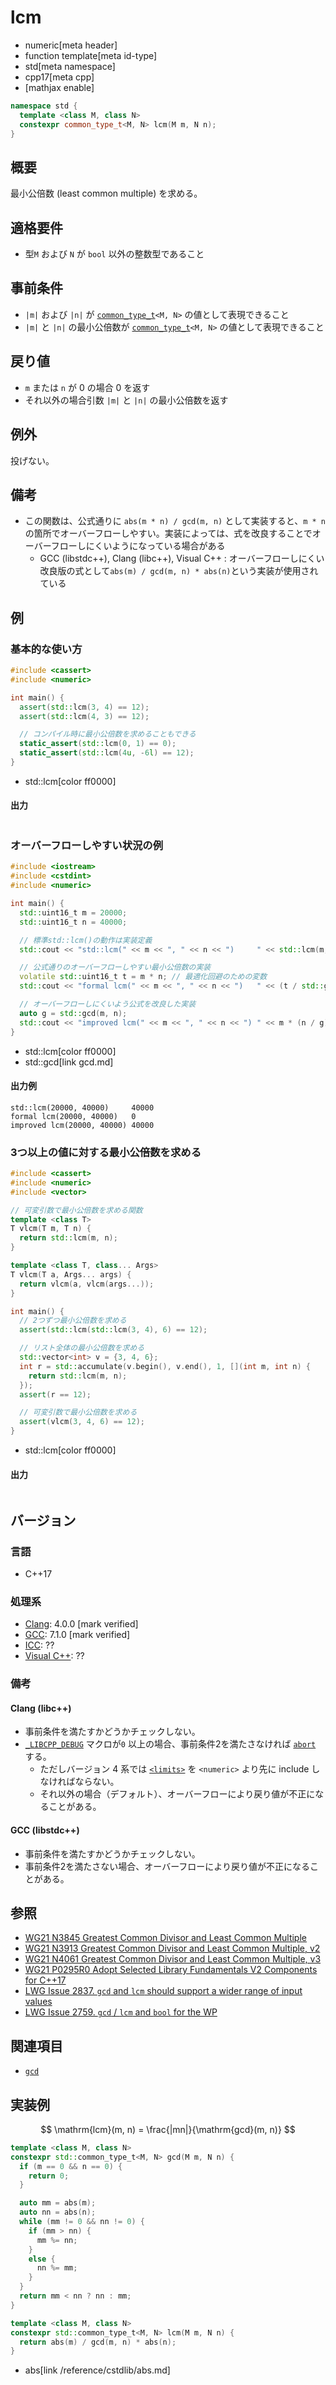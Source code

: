 # lcm
* numeric[meta header]
* function template[meta id-type]
* std[meta namespace]
* cpp17[meta cpp]
* [mathjax enable]

```cpp
namespace std {
  template <class M, class N>
  constexpr common_type_t<M, N> lcm(M m, N n);
}
```

## 概要
最小公倍数 (least common multiple) を求める。


## 適格要件
- 型`M` および `N` が `bool` 以外の整数型であること


## 事前条件
- `|m|` および `|n|` が [`common_type_t`](/reference/type_traits/common_type.md)`<M, N>` の値として表現できること
- `|m|` と `|n|` の最小公倍数が [`common_type_t`](/reference/type_traits/common_type.md)`<M, N>` の値として表現できること


## 戻り値
- `m` または `n` が 0 の場合 0 を返す
- それ以外の場合引数 `|m|` と `|n|` の最小公倍数を返す


## 例外
投げない。


## 備考
- この関数は、公式通りに `abs(m * n) / gcd(m, n)` として実装すると、`m * n`の箇所でオーバーフローしやすい。実装によっては、式を改良することでオーバーフローしにくいようになっている場合がある
    - GCC (libstdc++), Clang (libc++), Visual C++ : オーバーフローしにくい改良版の式として`abs(m) / gcd(m, n) * abs(n)`という実装が使用されている


## 例
### 基本的な使い方
```cpp example
#include <cassert>
#include <numeric>

int main() {
  assert(std::lcm(3, 4) == 12);
  assert(std::lcm(4, 3) == 12);

  // コンパイル時に最小公倍数を求めることもできる
  static_assert(std::lcm(0, 1) == 0);
  static_assert(std::lcm(4u, -6l) == 12);
}
```
* std::lcm[color ff0000]

#### 出力
```
```

### オーバーフローしやすい状況の例
```cpp example
#include <iostream>
#include <cstdint>
#include <numeric>

int main() {
  std::uint16_t m = 20000;
  std::uint16_t n = 40000;

  // 標準std::lcm()の動作は実装定義
  std::cout << "std::lcm(" << m << ", " << n << ")     " << std::lcm(m, n) << std::endl;

  // 公式通りのオーバーフローしやすい最小公倍数の実装
  volatile std::uint16_t t = m * n; // 最適化回避のための変数
  std::cout << "formal lcm(" << m << ", " << n << ")   " << (t / std::gcd(m, n)) << std::endl;

  // オーバーフローしにくいよう公式を改良した実装
  auto g = std::gcd(m, n);
  std::cout << "improved lcm(" << m << ", " << n << ") " << m * (n / g) << std::endl;
}
```
* std::lcm[color ff0000]
* std::gcd[link gcd.md]

#### 出力例
```
std::lcm(20000, 40000)     40000
formal lcm(20000, 40000)   0
improved lcm(20000, 40000) 40000
```

### 3つ以上の値に対する最小公倍数を求める
```cpp example
#include <cassert>
#include <numeric>
#include <vector>

// 可変引数で最小公倍数を求める関数
template <class T>
T vlcm(T m, T n) {
  return std::lcm(m, n);
}

template <class T, class... Args>
T vlcm(T a, Args... args) {
  return vlcm(a, vlcm(args...));
}

int main() {
  // 2つずつ最小公倍数を求める
  assert(std::lcm(std::lcm(3, 4), 6) == 12);

  // リスト全体の最小公倍数を求める
  std::vector<int> v = {3, 4, 6};
  int r = std::accumulate(v.begin(), v.end(), 1, [](int m, int n) {
    return std::lcm(m, n);
  });
  assert(r == 12);

  // 可変引数で最小公倍数を求める
  assert(vlcm(3, 4, 6) == 12);
}
```
* std::lcm[color ff0000]

#### 出力
```
```


## バージョン
### 言語
- C++17

### 処理系
- [Clang](/implementation.md#clang): 4.0.0 [mark verified]
- [GCC](/implementation.md#gcc): 7.1.0 [mark verified]
- [ICC](/implementation.md#icc): ??
- [Visual C++](/implementation.md#visual_cpp): ??

### 備考
#### Clang (libc++)
- 事前条件を満たすかどうかチェックしない。
- [`_LIBCPP_DEBUG`](http://releases.llvm.org/5.0.0/projects/libcxx/docs/DesignDocs/DebugMode.html#using-debug-mode) マクロが`0` 以上の場合、事前条件2を満たさなければ [`abort`](/reference/cstdlib/abort.md) する。
    - ただしバージョン 4 系では [`<limits>`](/reference/limits.md) を `<numeric>` より先に include しなければならない。
    - それ以外の場合（デフォルト）、オーバーフローにより戻り値が不正になることがある。

#### GCC (libstdc++)
- 事前条件を満たすかどうかチェックしない。
- 事前条件2を満たさない場合、オーバーフローにより戻り値が不正になることがある。


## 参照
* [WG21 N3845 Greatest Common Divisor and Least Common Multiple](http://www.open-std.org/jtc1/sc22/wg21/docs/papers/2014/n3845.pdf)
* [WG21 N3913 Greatest Common Divisor and Least Common Multiple, v2](http://www.open-std.org/jtc1/sc22/wg21/docs/papers/2014/n3913.pdf)
* [WG21 N4061 Greatest Common Divisor and Least Common Multiple, v3](http://www.open-std.org/jtc1/sc22/wg21/docs/papers/2014/n4061.pdf)
* [WG21 P0295R0 Adopt Selected Library Fundamentals V2 Components for C++17](http://www.open-std.org/jtc1/sc22/wg21/docs/papers/2016/p0295r0.pdf)
* [LWG Issue 2837. `gcd` and `lcm` should support a wider range of input values](https://wg21.cmeerw.net/lwg/issue2837)
* [LWG Issue 2759. `gcd` / `lcm` and `bool` for the WP](https://wg21.cmeerw.net/lwg/issue2759)


## 関連項目
* [`gcd`](gcd.md)


## 実装例
$$ \mathrm{lcm}(m, n) = \frac{|mn|}{\mathrm{gcd}(m, n)} $$

```cpp
template <class M, class N>
constexpr std::common_type_t<M, N> gcd(M m, N n) {
  if (m == 0 && n == 0) {
    return 0;
  }

  auto mm = abs(m);
  auto nn = abs(n);
  while (mm != 0 && nn != 0) {
    if (mm > nn) {
      mm %= nn;
    }
    else {
      nn %= mm;
    }
  }
  return mm < nn ? nn : mm;
}

template <class M, class N>
constexpr std::common_type_t<M, N> lcm(M m, N n) {
  return abs(m) / gcd(m, n) * abs(n);
}
```
* abs[link /reference/cstdlib/abs.md]
